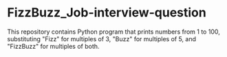 # FizzBuzz_Job-interview-question
This repository contains Python program that prints numbers from 1 to 100, substituting "Fizz" for multiples of 3, "Buzz" for multiples of 5, and "FizzBuzz" for multiples of both.
